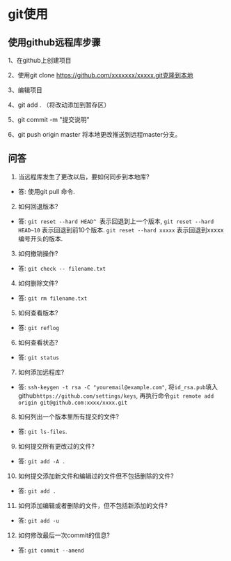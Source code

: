 # git使用
## 使用github远程库步骤
1、在github上创建项目

2、使用git clone https://github.com/xxxxxxx/xxxxx.git克隆到本地

3、编辑项目

4、git add . （将改动添加到暂存区）

5、git commit -m "提交说明"

6、git push origin master 将本地更改推送到远程master分支。

## 问答
1. 当远程库发生了更改以后，要如何同步到本地库?
  - 答: 使用git pull 命令.
2. 如何回退版本?
  - 答: `git reset --hard HEAD^ `表示回退到上一个版本, `git reset --hard HEAD~10` 表示回退到前10个版本. `git reset --hard xxxxx` 表示回退到xxxxx编号开头的版本.
3. 如何撤销操作?
  - 答: `git check -- filename.txt`
4. 如何删除文件?
  - 答: `git rm filename.txt`
5. 如何查看版本?
  - 答: `git reflog`
6. 如何查看状态?
  - 答: `git status`
7. 如何添加远程库?
  - 答: `ssh-keygen -t rsa -C "youremail@example.com"`, 将`id_rsa.pub`填入github`https://github.com/settings/keys`, 再执行命令`git remote add origin git@github.com:xxxx/xxxx.git`
8. 如何列出一个版本里所有提交的文件?
  - 答: `git ls-files`.
9. 如何提交所有更改过的文件?
  - 答: `git add -A .`
10. 如何提交添加新文件和编辑过的文件但不包括删除的文件?
  - 答: `git add .`
11. 如何添加编辑或者删除的文件，但不包括新添加的文件?
  - 答: `git add -u`
12. 如何修改最后一次commit的信息?
  - 答: `git commit --amend`
  
  
